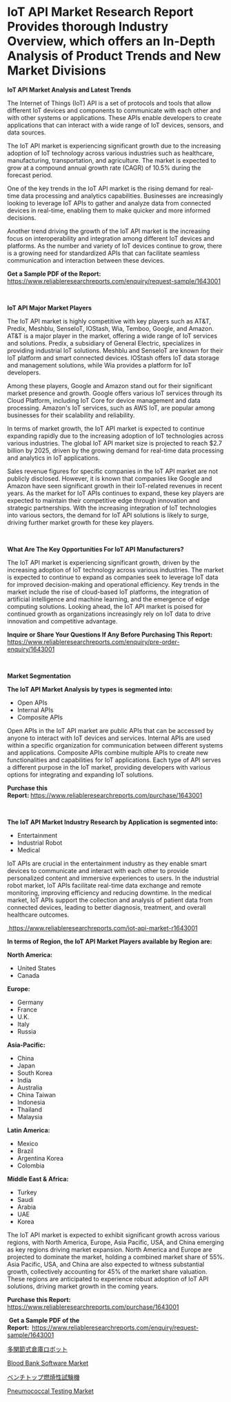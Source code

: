 <p><h1>IoT API Market Research Report Provides thorough Industry Overview, which offers an In-Depth Analysis of Product Trends and New Market Divisions</h1></p><p><strong>IoT API Market Analysis and Latest Trends</strong></p>
<p><p>The Internet of Things (IoT) API is a set of protocols and tools that allow different IoT devices and components to communicate with each other and with other systems or applications. These APIs enable developers to create applications that can interact with a wide range of IoT devices, sensors, and data sources.</p><p>The IoT API market is experiencing significant growth due to the increasing adoption of IoT technology across various industries such as healthcare, manufacturing, transportation, and agriculture. The market is expected to grow at a compound annual growth rate (CAGR) of 10.5% during the forecast period.</p><p>One of the key trends in the IoT API market is the rising demand for real-time data processing and analytics capabilities. Businesses are increasingly looking to leverage IoT APIs to gather and analyze data from connected devices in real-time, enabling them to make quicker and more informed decisions.</p><p>Another trend driving the growth of the IoT API market is the increasing focus on interoperability and integration among different IoT devices and platforms. As the number and variety of IoT devices continue to grow, there is a growing need for standardized APIs that can facilitate seamless communication and interaction between these devices.</p></p>
<p><strong>Get a Sample PDF of the Report:&nbsp;</strong> <a href="https://www.reliableresearchreports.com/enquiry/request-sample/1643001">https://www.reliableresearchreports.com/enquiry/request-sample/1643001</a></p>
<p>&nbsp;</p>
<p><strong>IoT API Major Market Players</strong></p>
<p><p>The IoT API market is highly competitive with key players such as AT&T, Predix, Meshblu, SenseIoT, IOStash, Wia, Temboo, Google, and Amazon. AT&T is a major player in the market, offering a wide range of IoT services and solutions. Predix, a subsidiary of General Electric, specializes in providing industrial IoT solutions. Meshblu and SenseIoT are known for their IoT platform and smart connected devices. IOStash offers IoT data storage and management solutions, while Wia provides a platform for IoT developers.</p><p>Among these players, Google and Amazon stand out for their significant market presence and growth. Google offers various IoT services through its Cloud Platform, including IoT Core for device management and data processing. Amazon's IoT services, such as AWS IoT, are popular among businesses for their scalability and reliability.</p><p>In terms of market growth, the IoT API market is expected to continue expanding rapidly due to the increasing adoption of IoT technologies across various industries. The global IoT API market size is projected to reach $2.7 billion by 2025, driven by the growing demand for real-time data processing and analytics in IoT applications.</p><p>Sales revenue figures for specific companies in the IoT API market are not publicly disclosed. However, it is known that companies like Google and Amazon have seen significant growth in their IoT-related revenues in recent years. As the market for IoT APIs continues to expand, these key players are expected to maintain their competitive edge through innovation and strategic partnerships. With the increasing integration of IoT technologies into various sectors, the demand for IoT API solutions is likely to surge, driving further market growth for these key players.</p></p>
<p>&nbsp;</p>
<p><strong>What Are The Key Opportunities For IoT API Manufacturers?</strong></p>
<p><p>The IoT API market is experiencing significant growth, driven by the increasing adoption of IoT technology across various industries. The market is expected to continue to expand as companies seek to leverage IoT data for improved decision-making and operational efficiency. Key trends in the market include the rise of cloud-based IoT platforms, the integration of artificial intelligence and machine learning, and the emergence of edge computing solutions. Looking ahead, the IoT API market is poised for continued growth as organizations increasingly rely on IoT data to drive innovation and competitive advantage.</p></p>
<p><strong>Inquire or Share Your Questions If Any Before Purchasing This Report:</strong> <a href="https://www.reliableresearchreports.com/enquiry/pre-order-enquiry/1643001">https://www.reliableresearchreports.com/enquiry/pre-order-enquiry/1643001</a></p>
<p>&nbsp;</p>
<p><strong>Market Segmentation</strong></p>
<p><strong>The IoT API Market Analysis by types is segmented into:</strong></p>
<p><ul><li>Open APIs</li><li>Internal APIs</li><li>Composite APIs</li></ul></p>
<p><p>Open APIs in the IoT API market are public APIs that can be accessed by anyone to interact with IoT devices and services. Internal APIs are used within a specific organization for communication between different systems and applications. Composite APIs combine multiple APIs to create new functionalities and capabilities for IoT applications. Each type of API serves a different purpose in the IoT market, providing developers with various options for integrating and expanding IoT solutions.</p></p>
<p><strong>Purchase this Report:&nbsp;</strong><a href="https://www.reliableresearchreports.com/purchase/1643001">https://www.reliableresearchreports.com/purchase/1643001</a></p>
<p>&nbsp;</p>
<p><strong>The IoT API Market Industry Research by Application is segmented into:</strong></p>
<p><ul><li>Entertainment</li><li>Industrial Robot</li><li>Medical</li></ul></p>
<p><p>IoT APIs are crucial in the entertainment industry as they enable smart devices to communicate and interact with each other to provide personalized content and immersive experiences to users. In the industrial robot market, IoT APIs facilitate real-time data exchange and remote monitoring, improving efficiency and reducing downtime. In the medical market, IoT APIs support the collection and analysis of patient data from connected devices, leading to better diagnosis, treatment, and overall healthcare outcomes.</p></p>
<p><a href="https://www.reliableresearchreports.com/iot-api-market-r1643001">&nbsp;https://www.reliableresearchreports.com/iot-api-market-r1643001</a></p>
<p><strong>In terms of Region, the IoT API Market Players available by Region are:</strong></p>
<p>
    <p> <strong> North America: </strong>
        <ul>
            <li>United States</li>
            <li>Canada</li>
        </ul>
        </p> 
    <p> <strong> Europe: </strong>
        <ul>
            <li>Germany</li>
            <li>France</li>
            <li>U.K.</li>
            <li>Italy</li>
            <li>Russia</li>
        </ul>
        </p> 
    <p> <strong> Asia-Pacific: </strong>
        <ul>
            <li>China</li>
            <li>Japan</li>
            <li>South Korea</li>
            <li>India</li>
            <li>Australia</li>
            <li>China Taiwan</li>
            <li>Indonesia</li>
            <li>Thailand</li>
            <li>Malaysia</li>
        </ul>
        </p> 
    <p> <strong> Latin America: </strong>
        <ul>
            <li>Mexico</li>
            <li>Brazil</li>
            <li>Argentina Korea</li>
            <li>Colombia</li>
        </ul>
        </p> 
    <p> <strong> Middle East & Africa: </strong>
        <ul>
            <li>Turkey</li>
            <li>Saudi</li>
            <li>Arabia</li>
            <li>UAE</li>
            <li>Korea</li>
        </ul>
    </p>
    </p>
<p><p>The IoT API market is expected to exhibit significant growth across various regions, with North America, Europe, Asia Pacific, USA, and China emerging as key regions driving market expansion. North America and Europe are projected to dominate the market, holding a combined market share of 55%. Asia Pacific, USA, and China are also expected to witness substantial growth, collectively accounting for 45% of the market share valuation. These regions are anticipated to experience robust adoption of IoT API solutions, driving market growth in the coming years.</p></p>
<p><strong>Purchase this Report: </strong><a href="https://www.reliableresearchreports.com/purchase/1643001">https://www.reliableresearchreports.com/purchase/1643001</a></p>
<p>&nbsp;<strong>Get a Sample PDF of the Report:&nbsp;&nbsp;</strong><a href="https://www.reliableresearchreports.com/enquiry/request-sample/1643001">https://www.reliableresearchreports.com/enquiry/request-sample/1643001</a></p>
<p><strong></strong></p>
<p><p><a href="https://github.com/AdellaPrice2023/Market-Research-Report-List-2/blob/main/3234394180573.md">多関節式倉庫ロボット</a></p><p><a href="https://github.com/ajohirul8010/Market-Research-Report-List-1/blob/main/blood-bank-software-market.md">Blood Bank Software Market</a></p><p><a href="https://github.com/AbigaleHuel/Market-Research-Report-List-1/blob/main/9151379180574.md">ベンチトップ燃焼性試験機</a></p><p><a href="https://github.com/goodweq44/Market-Research-Report-List-1/blob/main/pneumococcal-testing-market.md">Pneumococcal Testing Market</a></p></p>